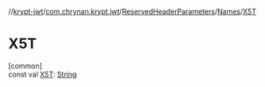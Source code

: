 //[krypt-jwt](../../../../index.md)/[com.chrynan.krypt.jwt](../../index.md)/[ReservedHeaderParameters](../index.md)/[Names](index.md)/[X5T](-x5-t.md)

# X5T

[common]\
const val [X5T](-x5-t.md): [String](https://kotlinlang.org/api/latest/jvm/stdlib/kotlin/-string/index.html)
